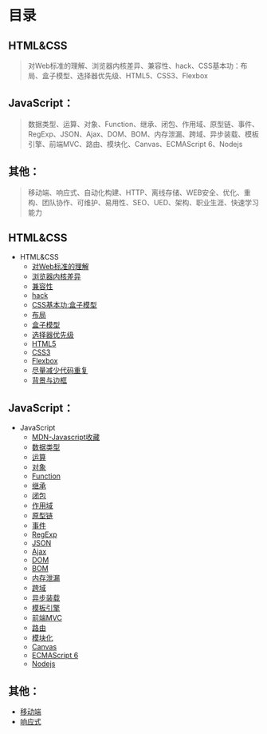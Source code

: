 # 目录

## HTML&CSS
> 对Web标准的理解、浏览器内核差异、兼容性、hack、CSS基本功：布局、盒子模型、选择器优先级、HTML5、CSS3、Flexbox

## JavaScript：
> 数据类型、运算、对象、Function、继承、闭包、作用域、原型链、事件、RegExp、JSON、Ajax、DOM、BOM、内存泄漏、跨域、异步装载、模板引擎、前端MVC、路由、模块化、Canvas、ECMAScript 6、Nodejs

## 其他：
> 移动端、响应式、自动化构建、HTTP、离线存储、WEB安全、优化、重构、团队协作、可维护、易用性、SEO、UED、架构、职业生涯、快速学习能力

## HTML&CSS
* HTML&CSS
  - [对Web标准的理解]()
  - [浏览器内核差异]()
  - [兼容性](CSS_Secrets/background.html)  
  - [hack]()
  - [CSS基本功:盒子模型]()
  - [布局]()
  - [盒子模型]()
  - [选择器优先级]()
  - [HTML5]()
  - [CSS3]()
  - [Flexbox]()
  - [尽量减少代码重复](CSS_Secrets/Reduce_code.html)
  - [背景与边框](CSS_Secrets/background.html)


## JavaScript：
* JavaScript
  - [MDN-Javascript收藏](https://developer.mozilla.org/zh-CN/docs/Web/MDN-Javascript收藏)
  - [数据类型](type-of-data/type.md)
  - [运算]()
  - [对象]()
  - [Function]()
  - [继承]()
  - [闭包]()
  - [作用域]()
  - [原型链]()
  - [事件]()
  - [RegExp]()
  - [JSON]()
  - [Ajax]()
  - [DOM]()
  - [BOM]()
  - [内存泄漏]()
  - [跨域]()
  - [异步装载]()
  - [模板引擎]()
  - [前端MVC]()
  - [路由]()
  - [模块化]()
  - [Canvas]()
  - [ECMAScript 6]()
  - [Nodejs]()

## 其他：
  - [移动端]()
  - [响应式]()